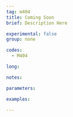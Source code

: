 ```yaml
---
tag: m404
title: Coming Soon
brief: Description Here

experimental: false
group: none

codes:
  - M404

long:

notes:

parameters:

examples:

---
```


